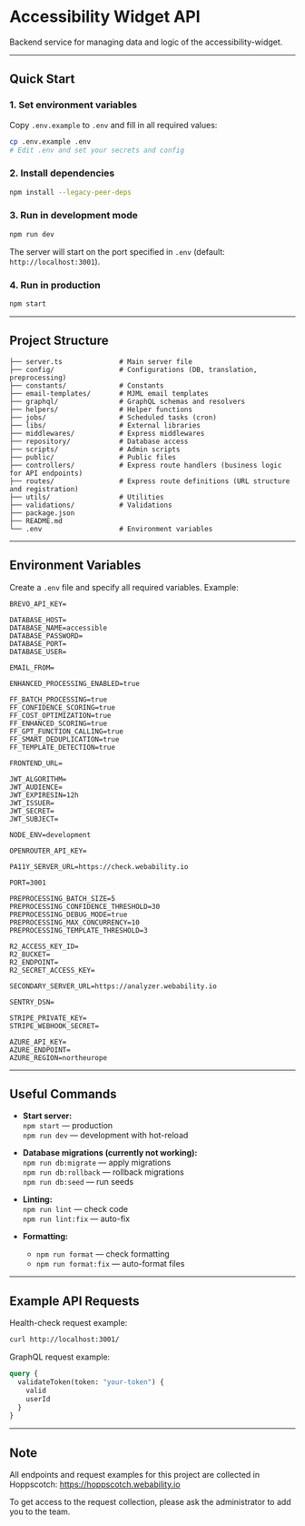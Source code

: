 # Accessibility Widget API

Backend service for managing data and logic of the accessibility-widget.

---

## Quick Start

### 1. Set environment variables

Copy `.env.example` to `.env` and fill in all required values:

```bash
cp .env.example .env
# Edit .env and set your secrets and config
```

### 2. Install dependencies

```bash
npm install --legacy-peer-deps
```

### 3. Run in development mode

```bash
npm run dev
```

The server will start on the port specified in `.env` (default: `http://localhost:3001`).

### 4. Run in production

```bash
npm start
```

---

## Project Structure

```
├── server.ts              # Main server file
├── config/                # Configurations (DB, translation, preprocessing)
├── constants/             # Constants
├── email-templates/       # MJML email templates
├── graphql/               # GraphQL schemas and resolvers
├── helpers/               # Helper functions
├── jobs/                  # Scheduled tasks (cron)
├── libs/                  # External libraries
├── middlewares/           # Express middlewares
├── repository/            # Database access
├── scripts/               # Admin scripts
├── public/                # Public files
├── controllers/           # Express route handlers (business logic for API endpoints)
├── routes/                # Express route definitions (URL structure and registration)
├── utils/                 # Utilities
├── validations/           # Validations
├── package.json
├── README.md
└── .env                   # Environment variables
```

---

## Environment Variables

Create a `.env` file and specify all required variables. Example:

```env
BREVO_API_KEY=

DATABASE_HOST=
DATABASE_NAME=accessible
DATABASE_PASSWORD=
DATABASE_PORT=
DATABASE_USER=

EMAIL_FROM=

ENHANCED_PROCESSING_ENABLED=true

FF_BATCH_PROCESSING=true
FF_CONFIDENCE_SCORING=true
FF_COST_OPTIMIZATION=true
FF_ENHANCED_SCORING=true
FF_GPT_FUNCTION_CALLING=true
FF_SMART_DEDUPLICATION=true
FF_TEMPLATE_DETECTION=true

FRONTEND_URL=

JWT_ALGORITHM=
JWT_AUDIENCE=
JWT_EXPIRESIN=12h
JWT_ISSUER=
JWT_SECRET=
JWT_SUBJECT=

NODE_ENV=development

OPENROUTER_API_KEY=

PA11Y_SERVER_URL=https://check.webability.io

PORT=3001

PREPROCESSING_BATCH_SIZE=5
PREPROCESSING_CONFIDENCE_THRESHOLD=30
PREPROCESSING_DEBUG_MODE=true
PREPROCESSING_MAX_CONCURRENCY=10
PREPROCESSING_TEMPLATE_THRESHOLD=3

R2_ACCESS_KEY_ID=
R2_BUCKET=
R2_ENDPOINT=
R2_SECRET_ACCESS_KEY=

SECONDARY_SERVER_URL=https://analyzer.webability.io

SENTRY_DSN=

STRIPE_PRIVATE_KEY=
STRIPE_WEBHOOK_SECRET=

AZURE_API_KEY=
AZURE_ENDPOINT=
AZURE_REGION=northeurope
```

---

## Useful Commands

- **Start server:**  
  `npm start` — production  
  `npm run dev` — development with hot-reload

- **Database migrations (currently not working):**  
  `npm run db:migrate` — apply migrations  
  `npm run db:rollback` — rollback migrations  
  `npm run db:seed` — run seeds

- **Linting:**  
  `npm run lint` — check code  
  `npm run lint:fix` — auto-fix

- **Formatting:**
  - `npm run format` — check formatting
  - `npm run format:fix` — auto-format files

---

## Example API Requests

Health-check request example:

```bash
curl http://localhost:3001/
```

GraphQL request example:

```graphql
query {
  validateToken(token: "your-token") {
    valid
    userId
  }
}
```

---

## Note

All endpoints and request examples for this project are collected in Hoppscotch:
https://hoppscotch.webability.io

To get access to the request collection, please ask the administrator to add you to the team.
